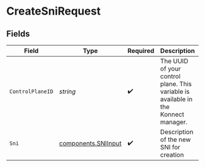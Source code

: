 # CreateSniRequest


## Fields

| Field                                                                              | Type                                                                               | Required                                                                           | Description                                                                        | Example                                                                            |
| ---------------------------------------------------------------------------------- | ---------------------------------------------------------------------------------- | ---------------------------------------------------------------------------------- | ---------------------------------------------------------------------------------- | ---------------------------------------------------------------------------------- |
| `ControlPlaneID`                                                                   | *string*                                                                           | :heavy_check_mark:                                                                 | The UUID of your control plane. This variable is available in the Konnect manager. | 9524ec7d-36d9-465d-a8c5-83a3c9390458                                               |
| `Sni`                                                                              | [components.SNIInput](../../models/components/sniinput.md)                         | :heavy_check_mark:                                                                 | Description of the new SNI for creation                                            |                                                                                    |